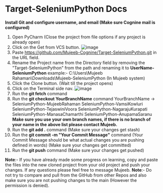 # Target-SeleniumPython Docs

**Install Git and configure username, and email (Make sure Cognine mail is configured)**

1) Open PyCharm (Close the project from file options if any project is already open)
2) Click on the Get from VCS button.
   ![image](https://github.com/Mujeeb-Cognine/Target-SeleniumPython/assets/144911937/bcf13dde-bf9b-434a-a6d8-6a5ee00e083c)
3) Paste https://github.com/Mujeeb-Cognine/Target-SeleniumPython.git in the URL field.
4) Rename the Project name from the Directory field by removing the "Target-SeleniumPython" from the path and renaming it to **UserName-SeleniumPython**
   example:- C:\Users\Mujeeb Rahaman\Downloads\Mujeeb-SeleniumPython (In Mujeeb system)
6) Click the Clone button. (Wait till the project opens)
7) Click on the Terminal side nav.
   ![image](https://github.com/Mujeeb-Cognine/Target-SeleniumPython/assets/144911937/540cf0f6-2f6c-4d8c-b4da-d6103f2c10e9)
8) Run the **git fetch** command
9) Run the **git checkout YourBranchName** command
    YourBranchName -> SeleniumPython-MujeebRahaman
                      SeleniumPython-VamsiKowluri
                      SeleniumPython-TejaswiniVoora
                      SeleniumPython-NagarajuKurapati
                      SeleniumPython-ManasaChamarthi
                      SeleniumPython-AnupamaSaranu
   **Make sure you use your own branch names, if there is no branch of your name in the above list please contact Mujeeb.**
10) Run the **git add .** command (Make sure your changes get stash)
11) Run the **git commit -m "Your Commit Message"** command (Your Commit Message should be what actual changes you are pushing defined in words) (Make sure your changes get committed)
12) Run the **git push** command (Make sure your changes get pushed)


**Note**:- If you have already made some progress on learning, copy and paste the files into the new cloned project from your old project and push your changes.
If any questions please feel free to message Mujeeb.
**Note**:- Do not try to compare and pull from the GitHub from other Repos and also make sure you are not pushing changes to the main (However the permission is denied).
   

